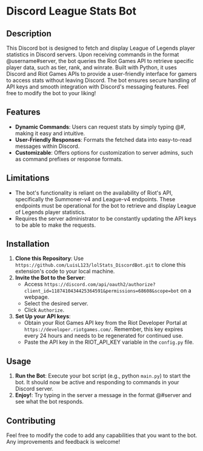 # Discord League Stats Bot

## Description 
This Discord bot is designed to fetch and display League of Legends player statistics in Discord servers. Upon receiving commands in the format @username#server, the bot queries the Riot Games API to retrieve specific player data, such as tier, rank, and winrate. Built with Python, it uses Discord and Riot Games APIs to provide a user-friendly interface for gamers to access stats without leaving Discord. The bot ensures secure handling of API keys and smooth integration with Discord's messaging features. Feel free to modify the bot to your liking!

## Features
* **Dynamic Commands**: Users can request stats by simply typing @<username>#<server>, making it easy and intuitive.
* **User-Friendly Responses**: Formats the fetched data into easy-to-read messages within Discord.
* **Customizable**: Offers options for customization to server admins, such as command prefixes or response formats.

## Limitations
* The bot's functionality is reliant on the availability of Riot's API, specifically the Summoner-v4 and League-v4 endpoints. These endpoints must be operational for the bot to retrieve and display League of Legends player statistics.
* Requires the server administrator to be constantly updating the API keys to be able to make the requests.

## Installation
1. **Clone this Repository**: Use `https://github.com/LuisL123/lolStats_DiscordBot.git` to clone this extension's code to your local machine.
2. **Invite the Bot to the Server**:
   - Access `https://discord.com/api/oauth2/authorize?client_id=1187410434425364591&permissions=68608&scope=bot` on a webpage.
   - Select the desired server.
   - Click `Authorize`.
3. **Set Up your API keys**:
   - Obtain your Riot Games API key from the Riot Developer Portal at `https://developer.riotgames.com/`. Remember, this key expires every 24 hours and needs to be regenerated for continued use.
   - Paste the API key in the RIOT_API_KEY variable in the `config.py` file.
  
## Usage
1. **Run the Bot**: Execute your bot script (e.g., python `main.py`) to start the bot. It should now be active and responding to commands in your Discord server.
2. **Enjoy!**: Try typing in the server a message in the format @<username>#server and see what the bot responds.

## Contributing
Feel free to modify the code to add any capabilities that you want to the bot. Any improvements and feedback is welcome!

   
